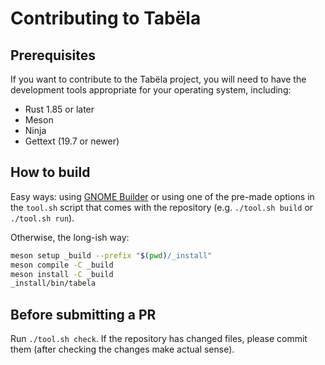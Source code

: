 # Contributing to Tabëla

## Prerequisites
If you want to contribute to the Tabëla project, you will need to have the
development tools appropriate for your operating system, including:

- Rust 1.85 or later
- Meson
- Ninja
- Gettext (19.7 or newer)

## How to build

Easy ways: using [GNOME Builder](https://flathub.org/apps/org.gnome.Builder) or
using one of the pre-made options in the `tool.sh` script that comes with the
repository (e.g. `./tool.sh build` or `./tool.sh run`).

Otherwise, the long-ish way:
```bash
meson setup _build --prefix "$(pwd)/_install"
meson compile -C _build
meson install -C _build
_install/bin/tabela
```

## Before submitting a PR

Run `./tool.sh check`. If the repository has changed files, please
commit them (after checking the changes make actual sense).

